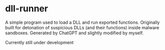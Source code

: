# dll-runner
A simple program used to load a DLL and run exported functions. Originally built for detonation of suspicious DLLs (and their functions) inside malware sandboxes.
Generated by ChatGPT and slightly modified by myself. 

Currently still under development
